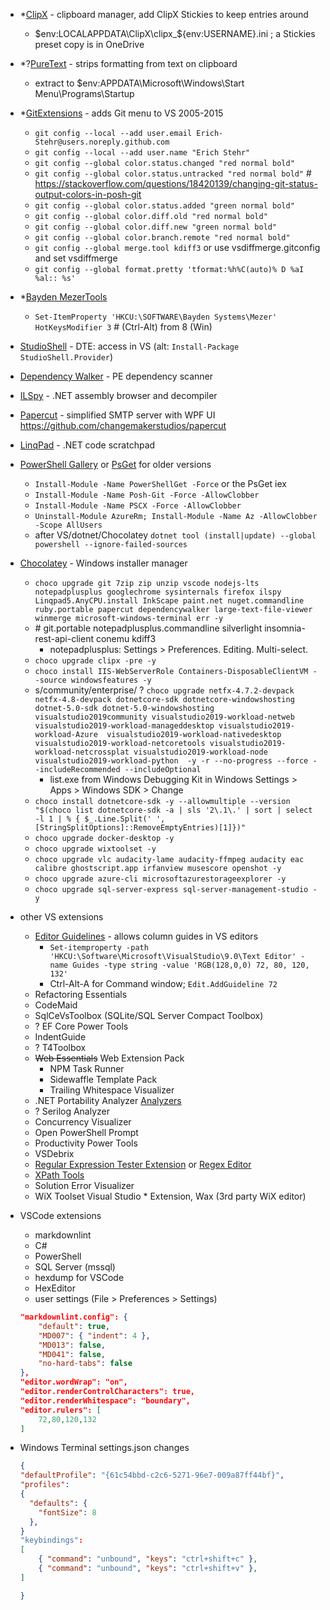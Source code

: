 ﻿- *[ClipX](https://web.archive.org/web/20200111230002/https://bluemars.org/clipx/) - clipboard manager, add ClipX Stickies to keep entries around
    - $env:LOCALAPPDATA\ClipX\clipx_${env:USERNAME}.ini ; a Stickies preset copy is in OneDrive
- *?[PureText](http://stevemiller.net/puretext/) - strips formatting from text on clipboard
    - extract to $env:APPDATA\Microsoft\Windows\Start Menu\Programs\Startup
- *[GitExtensions](http://gitextensions.github.io/) - adds Git menu to VS 2005-2015
    - `git config --local --add user.email Erich-Stehr@users.noreply.github.com`
    - `git config --local --add user.name "Erich Stehr"`
    - `git config --global color.status.changed "red normal bold"`
    - `git config --global color.status.untracked "red normal bold"` # <https://stackoverflow.com/questions/18420139/changing-git-status-output-colors-in-posh-git>
    - `git config --global color.status.added "green normal bold"`
    - `git config --global color.diff.old "red normal bold"`
    - `git config --global color.diff.new "green normal bold"`
    - `git config --global color.branch.remote "red normal bold"`
    - `git config --global merge.tool kdiff3` or use vsdiffmerge.gitconfig and set vsdiffmerge
    - `git config --global format.pretty 'tformat:%h%C(auto)% D %aI %al:: %s'`
- *[Bayden MezerTools](https://bayden.com/mezer)
    - `Set-ItemProperty 'HKCU:\SOFTWARE\Bayden Systems\Mezer' HotKeysModifier 3` # (Ctrl-Alt) from 8 (Win)
- [StudioShell](http://studioshell.codeplex.com/) - DTE: access in VS (alt: `Install-Package StudioShell.Provider`)
- [Dependency Walker](http://www.dependencywalker.com/) - PE dependency scanner
- [ILSpy](https://github.com/icsharpcode/ILSpy) - .NET assembly browser and decompiler
- [Papercut](http://papercut.codeplex.com/) - simplified SMTP server with WPF UI <https://github.com/changemakerstudios/papercut>
- [LinqPad](http://www.linqpad.net) - .NET code scratchpad
- [PowerShell Gallery](https://www.powershellgallery.com/) or [PsGet](https://psget.net/) for older versions
    - `Install-Module -Name PowerShellGet -Force` or the PsGet iex
    - `Install-Module -Name Posh-Git -Force -AllowClobber`
    - `Install-Module -Name PSCX -Force -AllowClobber`
    - `Uninstall-Module AzureRm; Install-Module -Name Az -AllowClobber -Scope AllUsers`
    - after VS/dotnet/Chocolatey `dotnet tool (install|update) --global powershell --ignore-failed-sources`
- [Chocolatey](https://chocolatey.org/install) - Windows installer manager
    - `choco upgrade git 7zip zip unzip vscode nodejs-lts notepadplusplus googlechrome sysinternals firefox ilspy Linqpad5.AnyCPU.install InkScape paint.net nuget.commandline ruby.portable papercut dependencywalker large-text-file-viewer winmerge microsoft-windows-terminal err -y`
    - \# git.portable notepadplusplus.commandline silverlight insomnia-rest-api-client conemu kdiff3
        - notepadplusplus: Settings > Preferences. Editing. Multi-select.
    - `choco upgrade clipx -pre -y`
    - `choco install IIS-WebServerRole Containers-DisposableClientVM --source windowsfeatures -y`
    - s/community/enterprise/ ? `choco upgrade netfx-4.7.2-devpack netfx-4.8-devpack dotnetcore-sdk dotnetcore-windowshosting dotnet-5.0-sdk dotnet-5.0-windowshosting  visualstudio2019community visualstudio2019-workload-netweb visualstudio2019-workload-manageddesktop visualstudio2019-workload-Azure  visualstudio2019-workload-nativedesktop visualstudio2019-workload-netcoretools visualstudio2019-workload-netcrossplat visualstudio2019-workload-node visualstudio2019-workload-python  -y -r --no-progress --force --includeRecommended --includeOptional`
        - list.exe from Windows Debugging Kit in Windows Settings > Apps > Windows SDK > Change
    - `choco install dotnetcore-sdk -y --allowmultiple --version "$(choco list dotnetcore-sdk -a | sls '2\.1\.' | sort | select -l 1 | % { $_.Line.Split(' ', [StringSplitOptions]::RemoveEmptyEntries)[1]})"`
    - `choco upgrade docker-desktop -y`
    - `choco upgrade wixtoolset -y`
    - `choco upgrade vlc audacity-lame audacity-ffmpeg audacity eac calibre ghostscript.app irfanview musescore openshot -y`
    - `choco upgrade azure-cli microsoftazurestorageexplorer -y`
    - `choco upgrade sql-server-express sql-server-management-studio -y`

- other VS extensions
    - [Editor Guidelines](https://marketplace.visualstudio.com/items?itemName=PaulHarrington.EditorGuidelines) - allows column guides in VS editors
        - `Set-itemproperty -path 'HKCU:\Software\Microsoft\VisualStudio\9.0\Text Editor' -name Guides -type string -value 'RGB(128,0,0) 72, 80, 120, 132'`
        - Ctrl-Alt-A for Command window; `Edit.AddGuideline 72`
    - Refactoring Essentials
    - CodeMaid
    - SqlCeVsToolbox (SQLite/SQL Server Compact Toolbox)
    - ? EF Core Power Tools
    - IndentGuide
    - ? T4Toolbox
    - ~~Web Essentials~~ Web Extension Pack
        - NPM Task Runner
        - Sidewaffle Template Pack
        - Trailing Whitespace Visualizer
    - .NET Portability Analyzer [Analyzers](https://docs.microsoft.com/en-us/dotnet/standard/analyzers/)
    - ? Serilog Analyzer
    - Concurrency Visualizer
    - Open PowerShell Prompt
    - Productivity Power Tools
    - VSDebrix
    - [Regular Expression Tester Extension](https://marketplace.visualstudio.com/items?itemName=AndreasAndersen.RegularExpressionTesterExtension) or [Regex Editor](https://marketplace.visualstudio.com/items?itemName=GeorgyLosenkov.RegexEditorLite)
    - [XPath Tools](https://marketplace.visualstudio.com/items?itemName=UliWeltersbach.XPathInformation)
    - Solution Error Visualizer
    - WiX Toolset Visual Studio * Extension, Wax (3rd party WiX editor)

- VSCode extensions
    - markdownlint
    - C#
    - PowerShell
    - SQL Server (mssql)
    - hexdump for VSCode
    - HexEditor
    - user settings (File > Preferences > Settings)

    ```json
    "markdownlint.config": {
        "default": true,
        "MD007": { "indent": 4 },
        "MD013": false,
        "MD041": false,
        "no-hard-tabs": false
    },
    "editor.wordWrap": "on",
    "editor.renderControlCharacters": true,
    "editor.renderWhitespace": "boundary",
    "editor.rulers": [
        72,80,120,132
    ]
    ```

- Windows Terminal settings.json changes

    ```json
    {
    "defaultProfile": "{61c54bbd-c2c6-5271-96e7-009a87ff44bf}",
    "profiles":
    {
      "defaults": {
        "fontSize": 8
      },
    }
    "keybindings":
    [
        { "command": "unbound", "keys": "ctrl+shift+c" },
        { "command": "unbound", "keys": "ctrl+shift+v" },
    ]

    }
    ```
